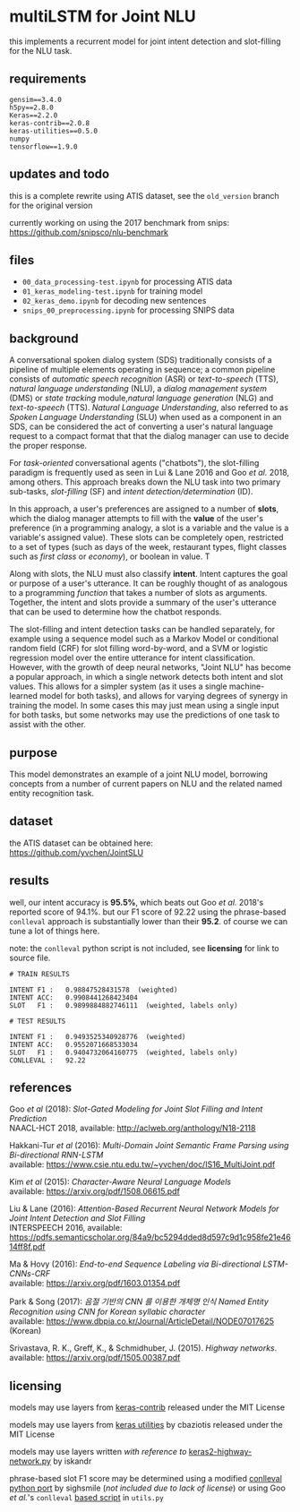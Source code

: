 # multiLSTM for Joint NLU

this implements a recurrent model for joint intent detection and slot-filling for the NLU task.

## requirements

```
gensim==3.4.0
h5py==2.8.0
Keras==2.2.0
keras-contrib==2.0.8
keras-utilities==0.5.0
numpy
tensorflow==1.9.0
```

## updates and todo

this is a complete rewrite using ATIS dataset, see the `old_version` branch for the original version

currently working on using the 2017 benchmark from snips:  
https://github.com/snipsco/nlu-benchmark

## files

- `00_data_processing-test.ipynb` for processing ATIS data
- `01_keras_modeling-test.ipynb` for training model
- `02_keras_demo.ipynb` for decoding new sentences
- `snips_00_preprocessing.ipynb` for processing SNIPS data

## background

A conversational spoken dialog system (SDS) traditionally consists of a pipeline of multiple elements operating in sequence; a common pipeline consists of *automatic speech recognition* (ASR) or *text-to-speech* (TTS), *natural language understanding* (NLU), a *dialog management system* (DMS) or *state tracking* module,*natural language generation* (NLG) and *text-to-speech* (TTS). *Natural Language Understanding*, also referred to as *Spoken Language Understanding* (SLU) when used as a component in an SDS, can be considered the act of converting a user's natural language request to a compact format that that the dialog manager can use to decide the proper response.

For *task-oriented* conversational agents ("chatbots"), the slot-filling paradigm is frequently used as seen in Lui & Lane 2016 and Goo *et al.* 2018, among others. This approach breaks down the NLU task into two primary sub-tasks, *slot-filling* (SF) and *intent detection\/determination* (ID). 

In this approach, a user's preferences are assigned to a number of **slots**, which the dialog manager attempts to fill with the **value** of the user's preference (in a programming analogy, a slot is a variable and the value is a variable's assigned value). These slots can be completely open, restricted to a set of types (such as days of the week, restaurant types, flight classes such as *first class* or *economy*), or boolean in value. T

Along with slots, the NLU must also classify **intent**. Intent captures the goal or purpose of a user's utterance. It can be roughly thought of as analogous to a programming *function* that takes a number of slots as arguments. Together, the intent and slots provide a summary of the user's utterance that can be used to determine how the chatbot responds.

The slot-filling and intent detection tasks can be handled separately, for example using a sequence model such as a Markov Model or conditional random field (CRF) for slot filling word-by-word, and a SVM or logistic regression model over the entire utterance for intent classification. However, with the growth of deep neural networks, "Joint NLU" has become a popular approach, in which a single network detects both intent and slot values. This allows for a simpler system (as it uses a single machine-learned model for both tasks), and allows for varying degrees of synergy in training the model. In some cases this may just mean using a single input for both tasks, but some networks may use the predictions of one task to assist with the other.

## purpose

This model demonstrates an example of a joint NLU model, borrowing concepts from a number of current papers on NLU and the related named entity recognition task. 

## dataset

the ATIS dataset can be obtained here:  
https://github.com/yvchen/JointSLU

## results

well, our intent accuracy is **95.5%**, which beats out Goo *et al.* 2018's reported score of 94.1%. but our F1 score of 92.22 using the phrase-based `conlleval` approach is substantially lower than their **95.2**. of course we can tune a lot of things here.

note: the `conlleval` python script is not included, see **licensing** for link to source file.

```
# TRAIN RESULTS

INTENT F1 :   0.98847528431578  (weighted)
INTENT ACC:   0.9908441268423404
SLOT   F1 :   0.9899884882746111  (weighted, labels only)

# TEST RESULTS

INTENT F1 :   0.9493525340928776  (weighted)
INTENT ACC:   0.9552071668533034
SLOT   F1 :   0.9404732064160775  (weighted, labels only)
CONLLEVAL :   92.22
```

## references

Goo *et al* (2018): *Slot-Gated Modeling for Joint Slot Filling and Intent Prediction*  
NAACL-HCT 2018, available: http://aclweb.org/anthology/N18-2118

Hakkani-Tur *et al* (2016): *Multi-Domain Joint Semantic Frame Parsing using Bi-directional RNN-LSTM*  
available: https://www.csie.ntu.edu.tw/~yvchen/doc/IS16_MultiJoint.pdf

Kim *et al* (2015): *Character-Aware Neural Language Models*  
available: https://arxiv.org/pdf/1508.06615.pdf

Liu & Lane (2016): *Attention-Based Recurrent Neural Network Models for Joint Intent Detection and Slot Filling*  
INTERSPEECH 2016, available: https://pdfs.semanticscholar.org/84a9/bc5294dded8d597c9d1c958fe21e4614ff8f.pdf

Ma & Hovy (2016): *End-to-end Sequence Labeling via Bi-directional LSTM-CNNs-CRF*  
available: https://arxiv.org/pdf/1603.01354.pdf

Park & Song (2017): *음절 기반의 CNN 를 이용한 개체명 인식 Named Entity Recognition using CNN for Korean syllabic character*  
available: https://www.dbpia.co.kr/Journal/ArticleDetail/NODE07017625 (Korean)

Srivastava, R. K., Greff, K., & Schmidhuber, J. (2015). *Highway networks*.  
available: https://arxiv.org/pdf/1505.00387.pdf

## licensing

models may use layers from [keras-contrib](https://github.com/keras-team/keras-contrib) released under the MIT License

models may use layers from [keras utilities](https://github.com/cbaziotis/keras-utilities) by cbaziotis released under the MIT License

models may use layers written *with reference to* [keras2-highway-network.py](https://gist.github.com/iskandr/a874e4cf358697037d14a17020304535) by iskandr

phrase-based slot F1 score may be determined using a modified [conlleval python port](https://github.com/sighsmile/conlleval) by sighsmile (*not included due to lack of license*) or using Goo *et al.*'s `conlleval` [based script](https://github.com/MiuLab/SlotGated-SLU) in `utils.py` 

